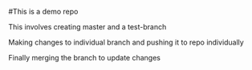 #This is a demo repo

This involves creating master and a test-branch

Making changes to individual branch and pushing it to repo individually

Finally merging the branch to update changes
